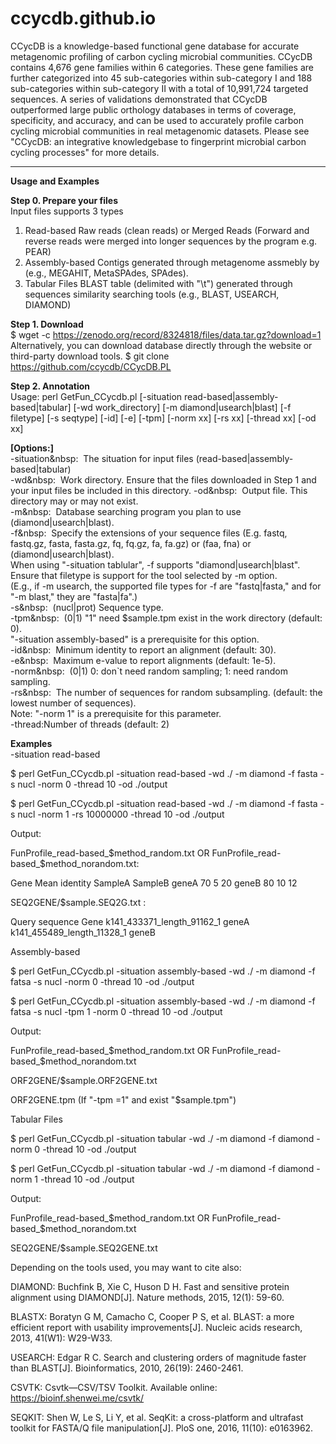 # ccycdb.github.io
CCycDB is a knowledge-based functional gene database for accurate metagenomic profiling of carbon cycling microbial communities. CCycDB contains 4,676 gene families within 6 categories. These gene families are further categorized into 45 sub-categories within sub-category I and 188 sub-categories within sub-category II with a total of 10,991,724 targeted sequences. A series of validations demonstrated that CCycDB outperformed large public orthology databases in terms of coverage, specificity, and accuracy, and can be used to accurately profile carbon cycling microbial communities in real metagenomic datasets.
Please see "CCycDB: an integrative knowledgebase to fingerprint microbial carbon cycling processes" for more details.
<hr>
<b>Usage and Examples</b>

<b >Step 0. Prepare your files </b><br>
Input files supports 3 types
1. Read-based
Raw reads (clean reads) or Merged Reads (Forward and reverse reads were merged into longer sequences by the program e.g. PEAR)
2. Assembly-based
Contigs generated through metagenome assmebly by (e.g., MEGAHIT, MetaSPAdes, SPAdes).
3. Tabular Files
BLAST table (delimited with "\t") generated through sequences similarity searching tools (e.g., BLAST, USEARCH, DIAMOND)

<b>Step 1. Download</b><br>
$ wget -c https://zenodo.org/record/8324818/files/data.tar.gz?download=1
 Alternatively, you can download database directly through the website or third-party download tools.
$ git clone https://github.com/ccycdb/CCycDB.PL

<b>Step 2. Annotation</b><br>
Usage:
perl GetFun_CCycdb.pl [-situation read-based|assembly-based|tabular] [-wd work_directory] [-m diamond|usearch|blast] [-f filetype] [-s seqtype] [-id] [-e] [-tpm] [-norm xx] [-rs xx] [-thread xx] [-od xx]

<b>[Options:]</b><br>
-situation&nbsp:&nbsp;&nbsp;The situation for input files (read-based|assembly-based|tabular)<br>
-wd&nbsp:&nbsp;&nbsp;Work directory. Ensure that the files downloaded in Step 1 and your input files be included in this directory.
-od&nbsp:&nbsp;&nbsp;Output file. This directory may or may not exist.<br>
-m&nbsp:&nbsp;&nbsp;Database searching program you plan to use (diamond|usearch|blast).<br>
-f&nbsp:&nbsp;&nbsp;Specify the extensions of your sequence files (E.g. fastq, fastq.gz, fasta, fasta.gz, fq, fq.gz, fa, fa.gz) or (faa, fna) or (diamond|usearch|blast).<br>
   When using "-situation tablular", -f supports "diamond|usearch|blast".<br>
   Ensure that filetype is support for the tool selected by -m option.<br>
   (E.g., if -m usearch, the supported file types for -f are "fastq|fasta," and for "-m blast," they are "fasta|fa".)<br>
-s&nbsp:&nbsp;&nbsp;(nucl|prot) Sequence type.<br>
-tpm&nbsp:&nbsp;&nbsp;(0|1)  "1" need $sample.tpm exist in the work directory (default: 0).<br>
"-situation assembly-based" is a prerequisite for this option.<br>
-id&nbsp:&nbsp;&nbsp;Minimum identity to report an alignment (default: 30).<br>
-e&nbsp:&nbsp;&nbsp;Maximum e-value to report alignments (default: 1e-5).<br>
-norm&nbsp:&nbsp;&nbsp;(0|1) 0: don`t need random sampling; 1: need random sampling.<br>
-rs&nbsp:&nbsp;&nbsp;The number of sequences for random subsampling. (default: the lowest number of sequences).<br>
    Note: "-norm 1" is a prerequisite for this parameter.<br>
-thread:Number of threads (default: 2)<br>

<b>Examples</b><br>
-situation read-based

$ perl GetFun_CCycdb.pl -situation read-based -wd ./ -m diamond -f fasta -s nucl -norm 0 -thread 10 -od ./output

$ perl GetFun_CCycdb.pl -situation read-based -wd ./ -m diamond -f fasta -s nucl -norm 1 -rs 10000000 -thread 10 -od ./output

Output:

FunProfile_read-based_$method_random.txt  OR  FunProfile_read-based_$method_norandom.txt:

 Gene    Mean identity   SampleA    SampleB
geneA         70                 5                 20
geneB         80                10                12

SEQ2GENE/$sample.SEQ2G.txt :

Query sequence                                  Gene
k141_433371_length_91162_1            geneA
k141_455489_length_11328_1            geneB

Assembly-based

$ perl GetFun_CCycdb.pl -situation assembly-based -wd ./ -m diamond -f fatsa -s nucl -norm 0 -thread 10 -od ./output

$ perl GetFun_CCycdb.pl -situation assembly-based -wd ./ -m diamond -f fatsa -s nucl -tpm 1 -norm 0 -thread 10 -od ./output

Output:

FunProfile_read-based_$method_random.txt OR FunProfile_read-based_$method_norandom.txt

ORF2GENE/$sample.ORF2GENE.txt

ORF2GENE.tpm (If "-tpm =1" and exist "$sample.tpm")

 

Tabular Files

$ perl GetFun_CCycdb.pl -situation tabular -wd ./ -m diamond -f diamond  -norm 0 -thread 10 -od ./output

$ perl GetFun_CCycdb.pl -situation tabular -wd ./ -m diamond -f diamond -norm 1 -thread 10 -od ./output

Output:

FunProfile_read-based_$method_random.txt OR FunProfile_read-based_$method_norandom.txt

SEQ2GENE/$sample.SEQ2GENE.txt

 

Depending on the tools used, you may want to cite also:

DIAMOND: Buchfink B, Xie C, Huson D H. Fast and sensitive protein alignment using DIAMOND[J]. Nature methods, 2015, 12(1): 59-60.

BLASTX: Boratyn G M, Camacho C, Cooper P S, et al. BLAST: a more efficient report with usability improvements[J]. Nucleic acids research, 2013, 41(W1): W29-W33.

USEARCH: Edgar R C. Search and clustering orders of magnitude faster than BLAST[J]. Bioinformatics, 2010, 26(19): 2460-2461.

CSVTK: Csvtk—CSV/TSV Toolkit. Available online: https://bioinf.shenwei.me/csvtk/

SEQKIT: Shen W, Le S, Li Y, et al. SeqKit: a cross-platform and ultrafast toolkit for FASTA/Q file manipulation[J]. PloS one, 2016, 11(10): e0163962.
